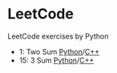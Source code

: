 # LeetCode

LeetCode exercises by Python

- 1: Two Sum [Python](./python/1_Two_Sum.py)/[C++](./cpp/1_two_sum.cpp)  
- 15: 3 Sum [Python](./python/15_3sum.py)/[C++](./cpp/15_3sum.cpp)
